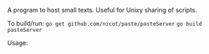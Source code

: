 A program to host small texts. Useful for Unixy sharing of scripts.

To build/run:
`go get github.com/nicot/paste/pasteServer`
`go build`
`pasteServer`

Usage:
